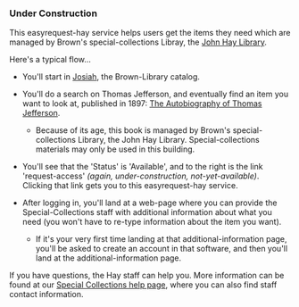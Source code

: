 ### Under Construction

This easyrequest-hay service helps users get the items they need which are managed by Brown's special-collections Libray, the [John Hay Library](https://library.brown.edu/hay/).

Here's a typical flow...

- You'll start in [Josiah](https://search.library.brown.edu), the Brown-Library catalog.

- You'll do a search on Thomas Jefferson, and eventually find an item you want to look at, published in 1897: [The Autobiography of Thomas Jefferson](https://search.library.brown.edu/catalog/b2994396).

    - Because of its age, this book is managed by Brown's special-collections Library, the John Hay Library. Special-collections materials may only be used in this building.

- You'll see that the 'Status' is 'Available', and to the right is the link 'request-access' _(again, under-construction, not-yet-available)_. Clicking that link gets you to this easyrequest-hay service.

- After logging in, you'll land at a web-page where you can provide the Special-Collections staff with additional information about what you need (you won't have to re-type information about the item you want).

    - If it's your very first time landing at that additional-information page, you'll be asked to create an account in that software, and then you'll land at the additional-information page.

If you have questions, the Hay staff can help you. More information can be found at our [Special Collections help page](https://library.brown.edu/hay/specol.php), where you can also find staff contact information.
